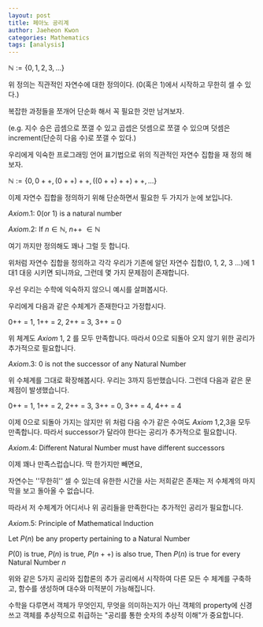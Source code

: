 ```yaml
---
layout: post
title: 페아노 공리계
author: Jaeheon Kwon
categories: Mathematics
tags: [analysis]
---
```




$\mathbb N := \{0,1,2,3,...\}$ 

위 정의는 직관적인 자연수에 대한 정의이다. (0(혹은 1)에서 시작하고 무한히 셀 수 있다.)

복잡한 과정들을 쪼개어 단순화 해서 꼭 필요한 것만 남겨보자.

(e.g. 지수 승은 곱셈으로 쪼갤 수 있고 곱셉은 덧셈으로 쪼갤 수 있으며 덧셈은 increment(단순히 다음 수)로 쪼갤 수 있다.)

우리에게 익숙한 프로그래밍 언어 표기법으로 위의 직관적인 자연수 집합을 재 정의 해보자.

$\mathbb N:=\{0, 0++, (0++)++, ((0++)++)++, ...\}$



이제 자연수 집합을 정의하기 위해 단순하면서 필요한 두 가지가 눈에 보입니다.



$Axiom.1:$ 0(or 1) is  a natural number

$Axiom.2 :$ If $n \in \mathbb N$,    $n$++ $\in \mathbb N$

 여기 까지만 정의해도 꽤나 그럴 듯 합니다.

위처럼 자연수 집합을 정의하고 각각 우리가 기존에 알던 자연수 집합(0, 1, 2, 3 ...)에 1대1 대응 시키면 되니까요, 그런데 몇 가지 문제점이 존재합니다.

우선 우리는 수학에 익숙하지 않으니 예시를 살펴봅시다.

우리에게 다음과 같은 수체계가 존재한다고 가정합시다.

0++ = 1, 1++ = 2,  2++ = 3, 3++ = 0

위 체계도 $Axiom$ 1, 2 를 모두 만족합니다. 따라서 0으로 되돌아 오지 않기 위한 공리가 추가적으로 필요합니다.

$Axiom.3:$ 0 is not the successor of any Natural Number



위 수체계를 그대로 확장해봅시다. 우리는 3까지 등반했습니다. 그런데 다음과 같은 문제점이 발생했습니다.

0++ = 1, 1++ = 2,  2++ = 3, 3++ = 0, 3++ = 4, 4++ = 4

이제 0으로 되돌아 가지는 않지만 위 처럼 다음 수가 같은 수여도 $Axiom$ 1,2,3을 모두 만족합니다. 따라서 successor가 달라야 한다는 공리가 추가적으로 필요합니다.

$Axiom.4:$ Different Natural Number must have different successors



이제 꽤나 만족스럽습니다. 딱 한가지만 빼면요,

자연수는 ''무한히'' 셀 수 있는데 유한한 시간을 사는 저희같은 존재는 저 수체계의 마지막을 보고 돌아올 수 없습니다.

따라서 저 수체계가 어디서나 위 공리들을 만족한다는 추가적인 공리가 필요합니다.

$Axiom.5:$ Principle of Mathematical Induction

Let $P(n)$ be any property pertaining to a Natural Number

$P(0)$ is true, $P(n)$ is true, $P(n++)$ is also true, Then $P(n)$ is true for every Natural Number $n$



위와 같은 5가지 공리와 집합론의 추가 공리에서 시작하여 다른 모든 수 체계를 구축하고, 함수를 생성하며 대수와 미적분이 가능해집니다.

수학을 다루면서 객체가 무엇인지, 무엇을 의미하는지가 아닌 객체의 property에 신경 쓰고 객체를 추상적으로 취급하는 "공리를 통한 숫자의 추상적 이해"가 중요합니다. 